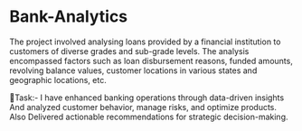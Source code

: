 # Bank-Analytics
The project involved analysing loans provided by a financial institution to customers of diverse grades and sub-grade levels. The analysis encompassed factors such as loan disbursement reasons, funded amounts, revolving balance values, customer locations in various states and geographic locations, etc.

🌟Task:- I have enhanced banking operations through data-driven insights And analyzed customer behavior, manage risks, and optimize products. Also Delivered actionable recommendations for strategic decision-making.
